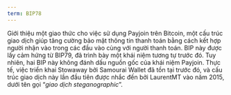 ```yaml
---
term: BIP78
---
```


Giới thiệu một giao thức cho việc sử dụng Payjoin trên Bitcoin, một cấu trúc giao dịch giúp tăng cường bảo mật thông tin thanh toán bằng cách kết hợp người nhận vào trong các đầu vào cùng với người thanh toán. BIP này được lấy cảm hứng từ BIP79, đã trình bày một khái niệm tương tự trước đó. Tuy nhiên, hai BIP này không đánh dấu nguồn gốc của khái niệm Payjoin. Thực tế, việc triển khai Stowaway bởi Samourai Wallet đã tồn tại trước đó, và cấu trúc giao dịch này lần đầu tiên được nhắc đến bởi LaurentMT vào năm 2015, dưới tên gọi “*giao dịch steganographic*”.